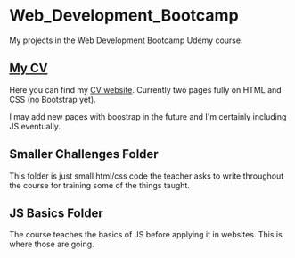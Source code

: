 # Web_Development_Bootcamp
My projects in the Web Development Bootcamp Udemy course.


## [My CV](https://arielmaj.github.io/Web_Development_Bootcamp/CV/index.html)

Here you can find my [CV website](https://arielmaj.github.io/Web_Development_Bootcamp/CV/index.html). Currently two pages fully on HTML and CSS (no Bootstrap yet).

I may add new pages with boostrap in the future and I'm certainly including JS eventually.

## Smaller Challenges Folder

This folder is just small html/css code the teacher asks to write throughout the course for training some of the things taught.

## JS Basics Folder

The course teaches the basics of JS before applying it in websites. This is where those are going.